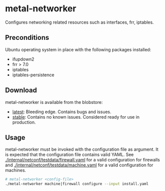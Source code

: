 # metal-networker

Configures networking related resources such as interfaces, frr, iptables.

## Preconditions

Ubuntu operating system in place with the following packages installed: 

- ifupdown2
- frr > 7.0
- iptables
- iptables-persistence

## Download

metal-networker is available from the blobstore:
 
 - [latest](https://blobstore.fi-ts.io/cloud-native/metal-networker-latest.tar.gz): Bleeding edge. Contains bugs and issues.
 - [stable](https://blobstore.fi-ts.io/cloud-native/metal-networker-stable.tar.gz): Contains no known issues. Considered ready for use in production.

## Usage

metal-networker must be invoked with the configuration file as argument. It is expected that the configuration file 
contains valid YAML. See [./internal/netconf/testdata/firewall.yaml](internal/netconf/testdata/firewall.yaml) for a valid configuration for firewalls and [./internal/netconf/testdata/machine.yaml](internal/netconf/testdata/machine.yaml) for a valid configuration for machines.

```bash
# metal-networker <config-file>
./metal-networker machine|firewall configure --input install.yaml

```
